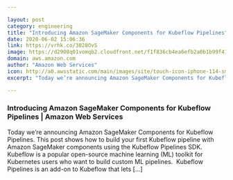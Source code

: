 ```yaml
---

layout: post
category: engineering
title: "Introducing Amazon SageMaker Components for Kubeflow Pipelines"
date: 2020-06-02 15:06:36
link: https://vrhk.co/3028OvS
image: https://d2908q01vomqb2.cloudfront.net/f1f836cb4ea6efb2a0b1b99f41ad8b103eff4b59/2020/06/01/sagemaker-kubeflow-pipelines-006.jpg
domain: aws.amazon.com
author: "Amazon Web Services"
icon: http://a0.awsstatic.com/main/images/site/touch-icon-iphone-114-smile.png
excerpt: "Today we’re announcing Amazon SageMaker Components for Kubeflow Pipelines. This post shows how to build your first Kubeflow pipeline with Amazon SageMaker components using the Kubeflow Pipelines SDK. Kubeflow is a popular open-source machine learning (ML) toolkit for Kubernetes users who want to build custom ML pipelines.  Kubeflow Pipelines is an add-on to Kubeflow that lets […]"

---
```


### Introducing Amazon SageMaker Components for Kubeflow Pipelines | Amazon Web Services

Today we’re announcing Amazon SageMaker Components for Kubeflow Pipelines. This post shows how to build your first Kubeflow pipeline with Amazon SageMaker components using the Kubeflow Pipelines SDK. Kubeflow is a popular open-source machine learning (ML) toolkit for Kubernetes users who want to build custom ML pipelines.  Kubeflow Pipelines is an add-on to Kubeflow that lets […]
